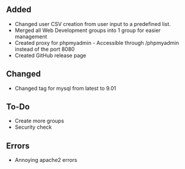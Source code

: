 ## Added

* Changed user CSV creation from user input to a predefined list.
* Merged all Web Development groups into 1 group for easier management
* Created proxy for phpmyadmin - Accessible through /phpmyadmin instead of the port 8080
* Created GitHub release page

## Changed
* Changed tag for mysql from latest to 9.01

## To-Do

* Create more groups
* Security check

## Errors

* Annoying apache2 errors
